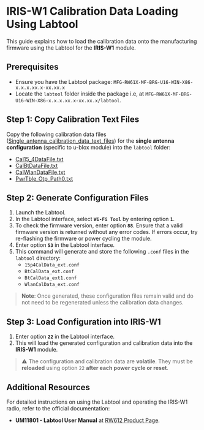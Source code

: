 # IRIS-W1 Calibration Data Loading Using Labtool

This guide explains how to load the calibration data onto the manufacturing firmware using the Labtool for the **IRIS-W1** module.

## Prerequisites

- Ensure you have the Labtool package:
  `MFG-RW61X-MF-BRG-U16-WIN-X86-x.x.x.xx.x-xx.xx.x`
- Locate the `labtool` folder inside the package i.e, at `MFG-RW61X-MF-BRG-U16-WIN-X86-x.x.x.xx.x-xx.xx.x/labtool`.

## Step 1: Copy Calibration Text Files

Copy the following calibration data files ([Single_antenna_calibration_data_text_files](/MCUXpresso/IRIS-W1/sw_config/labtool/Single_antenna_calibration_data_text_files/)) for the **single antenna configuration** (specific to u-blox module) into the `labtool` folder:

- [Cal15_4DataFile.txt](/MCUXpresso/IRIS-W1/sw_config/labtool/Single_antenna_calibration_data_text_files/Cal15_4DataFile.txt)
- [CalBtDataFile.txt](/MCUXpresso/IRIS-W1/sw_config/labtool/Single_antenna_calibration_data_text_files/CalBtDataFile.txt)
- [CalWlanDataFile.txt](/MCUXpresso/IRIS-W1/sw_config/labtool/Single_antenna_calibration_data_text_files/CalWlanDataFile.txt)
- [PwrTble_Otp_Path0.txt](/MCUXpresso/IRIS-W1/sw_config/labtool/Single_antenna_calibration_data_text_files/PwrTble_Otp_Path0.txt)

## Step 2: Generate Configuration Files

1. Launch the Labtool.
2. In the Labtool interface, select **`Wi-Fi Tool`** by entering option **`1`**.
3. To check the firmware version, enter option **`88`**. Ensure that a valid firmware version is returned without any error codes. If errors occur, try re-flashing the firmware or power cycling the module.
4. Enter option **`53`** in the Labtool interface.
5. This command will generate and store the following `.conf` files in the `labtool` directory:
   - `15p4CalData_ext.conf`
   - `BtCalData_ext.conf`
   - `BtCalData_ext1.conf`
   - `WlanCalData_ext.conf`

> **Note**: Once generated, these configuration files remain valid and do not need to be regenerated unless the calibration data changes.

## Step 3: Load Configuration into IRIS-W1

1. Enter option **`22`** in the Labtool interface.
2. This will load the generated configuration and calibration data into the **IRIS-W1** module.

> ⚠️ The configuration and calibration data are **volatile**.
> They must be **reloaded** using option `22` **after each power cycle or reset**.

## Additional Resources

For detailed instructions on using the Labtool and operating the IRIS-W1 radio, refer to the official documentation:

- **UM11801 - Labtool User Manual** at [RW612 Product Page](https://www.nxp.com/products/wireless-connectivity/wi-fi-plus-bluetooth-plus-802-15-4/wireless-mcu-with-integrated-tri-radio-1x1-wi-fi-6-plus-bluetooth-low-energy-5-4-802-15-4:RW612).
